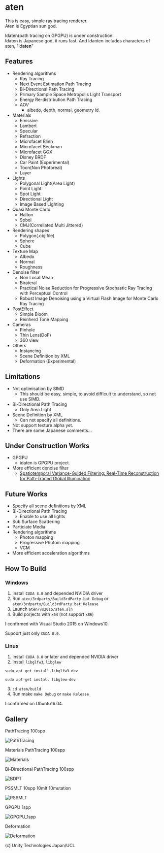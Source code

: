 # aten

This is easy, simple ray tracing renderer.<br>
Aten is Egyptian sun god.

Idaten(path tracing on GPGPU) is under construction.<br>
Idaten is Japanese god, it runs fast.
And Idanten includes characters of aten, "id**aten**"

## Features


- Rendering algorithms
  - Ray Tracing
  - Next Event Estimation Path Tracing
  - Bi-Directional Path Tracing
  - Primary Sample Space Metropolis Light Transport
  - Energy Re-distribution Path Tracing
  - AOV
    - albedo, depth, normal, geometry id.
- Materials
  - Emissive
  - Lambert
  - Specular
  - Refraction
  - Microfacet Blinn
  - Microfacet Beckman
  - Microfacet GGX
  - Disney BRDF
  - Car Paint (Experimental)
  - Toon(Non Photoreal)
  - Layer
- Lights
  - Polygonal Light(Area Light)
  - Point Light
  - Spot Light
  - Directional Light
  - Image Based Lighting
- Quasi Monte Carlo
  - Halton
  - Sobol
  - CMJ(Correllated Multi Jittered)
- Rendering shapes
  - Polygon(.obj file)
  - Sphere
  - Cube
- Texture Map
  - Albedo
  - Normal
  - Roughness
- Denoise filter
  - Non Local Mean
  - Birateral
  - Practical Noise Reduction for Progressive Stochastic Ray Tracing with Perceptual Control
  - Robust Image Denoising using a Virtual Flash Image for Monte Carlo Ray Tracing
- PostEffect
  - Simple Bloom
  - Reinherd Tone Mapping
- Cameras
  - Pinhole
  - Thin Lens(DoF)
  - 360 view
- Others
  - Instancing
  - Scene Definition by XML
  - Deformation (Experimental)

## Limitations
  
- Not optimisation by SIMD
  - This should be easy, simple, to avoid difficult to understand, so not use SIMD.
- Bi-Directional Path Tracing
  - Only Area Light
- Scene Definition by XML
  - Can not specify all definitions.
- Not support texture alpha yet.
- There are some Japanese comments...

## Under Construction Works

- GPGPU
  - idaten is GPGPU project.
- More efficient denoise filter
  - [Spatiotemporal Variance-Guided Filtering: Real-Time Reconstruction for Path-Traced Global Illumination](https://cg.ivd.kit.edu/svgf.php)

## Future Works

- Specify all scene definitions by XML
- Bi-Directional Path Tracing
  - Enable to use all lights
- Sub Surface Scattering
- Particiate Media
- Rendering algorithms
  - Photon mapping
  - Progressive Photom mapping
  - VCM
- More efficient acceleration algorithms

## How To Build

### Windows

1. Install `CUDA 8.0` and depended NVIDIA driver
2. Run `aten/3rdparty/Build3rdParty.bat Debug` or `aten/3rdparty/Build3rdParty.bat Release`
3. Launch `aten/vs2015/aten.sln`
4. Build porjects with `x64` (not support `x86`)

I confirmed with Visual Studio 2015 on Windows10.

Supoort just only `CUDA 8.0`.

### Linux

1. Install `CUDA 8.0` or later and depended NVIDIA driver
2. Install `libglfw3`, `libglew`

`sudo apt-get install libglfw3-dev`

`sudo apt-get install libglew-dev`

3. `cd aten/build`
4. Run make `make Debug` or `make Release`

I confirmed on Ubuntu16.04.

## Gallery

PathTracing 100spp

![PathTracing](gallery/pt100.png)

Materials PathTracing 100spp

![Materials](gallery/pt100_mtrl.png)

Bi-Directional PathTracing 100spp

![BDPT](gallery/bdpt100.png)

PSSMLT 10spp 10mlt 10mutation

![PSSMLT](gallery/pssmlt_10spp_10mutation_10mlt.png)

GPGPU 1spp

![GPGPU_1spp](gallery/gpgpu_1spp.png)

Deformation

![Deformation](gallery/deform.png)

(c) Unity Technologies Japan/UCL
